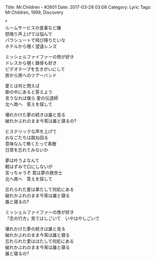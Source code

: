 Title: Mr.Children - #2601
Date: 2017-03-28 03:08
Category: Lyric
Tags: Mr.Children, 1999, Discovery


\*  
ルームサービスの食事など嫌  
怒鳴り声上げては悩んで  
パラシュートで飛び降りたいな  
ホテルから覗く望遠レンズ  
  
ミッシェルファイファーの唇が好き  
ドレスから覗く鎖骨も好き  
ビデオテープを生きがいにして  
旅から旅へのツアーバンド  
  
愛とは何と問えば  
歌の中にあると答えよう  
言うなれば僕ら 愛の伝道師  
北へ南へ　答えを探して  
  
壊れかけた夢の続きは誰と見る  
破れかぶれのまま今宵は誰と寝るの?  
  
ヒステリックな声を上げて  
おなごたちは跳ね回る  
意味なんて無くたって素敵  
日常を忘れてみないか  
  
夢は叶うよなんて  
軽はずみで口にしないが  
言っちゃうぞ 君は夢の救世士  
北へ南へ　答えを探して  
  
忘れられた愛は果たして何処にある  
破れかぶれのまま今宵は誰と寝る  
誰と寝るの?  
  
ミッシェルファイファーの唇が好き  
「恋の行方」見てはしごいて　いやはやしごいて  
  
壊れかけた夢の続きは誰と見る  
破れかぶれのまま今宵は誰と寝る  
忘れられた愛ははたして何処にある  
破れかぶれのまま今宵は誰と寝る  
誰と寝るの?  
